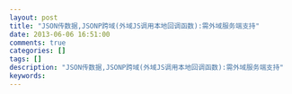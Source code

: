```yaml
---
layout: post
title: "JSON传数据,JSONP跨域(外域JS调用本地回调函数):需外域服务端支持"
date: 2013-06-06 16:51:00 
comments: true
categories: []
tags: []
description: "JSON传数据,JSONP跨域(外域JS调用本地回调函数):需外域服务端支持"
keywords: 
---
```





